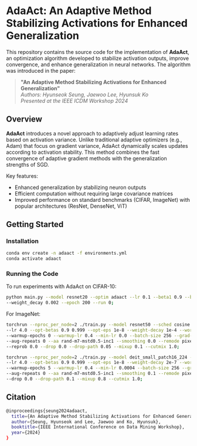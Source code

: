 # AdaAct: An Adaptive Method Stabilizing Activations for Enhanced Generalization

This repository contains the source code for the implementation of **AdaAct**, an optimization algorithm developed to stabilize activation outputs, improve convergence, and enhance generalization in neural networks. The algorithm was introduced in the paper:

> **"An Adaptive Method Stabilizing Activations for Enhanced Generalization"**  
> *Authors: Hyunseok Seung, Jaewoo Lee, Hyunsuk Ko*  
> *Presented at the IEEE ICDM Workshop 2024*

## Overview

**AdaAct** introduces a novel approach to adaptively adjust learning rates based on activation variance. Unlike traditional adaptive optimizers (e.g., Adam) that focus on gradient variance, AdaAct dynamically scales updates according to activation stability. This method combines the fast convergence of adaptive gradient methods with the generalization strengths of SGD.

Key features:
- Enhanced generalization by stabilizing neuron outputs
- Efficient computation without requiring large covariance matrices
- Improved performance on standard benchmarks (CIFAR, ImageNet) with popular architectures (ResNet, DenseNet, ViT)

## Getting Started

### Installation

```bash
conda env create -n adaact -f environments.yml
conda activate adaact
```

### Running the Code

To run experiments with AdaAct on CIFAR-10:
```bash
python main.py --model resnet20 --optim adaact --lr 0.1 --beta1 0.9 --beta2 0.999 --eps 1e-8 \
--weight_decay 0.002 --epoch 200 --run 0;
```
For ImageNet:
```bash
torchrun --nproc_per_node=2 ./train.py --model resnet50 --sched cosine --epochs 100 --opt adaact \
--lr 4.0 --opt-betas 0.9 0.999 --opt-eps 1e-8 --weight-decay 1e-4 --workers 16 \
--warmup-epochs 0 --warmup-lr 0.4 --min-lr 0.0 --batch-size 256 --grad-accum-steps 4 --amp \
--aug-repeats 0 --aa rand-m7-mstd0.5-inc1 --smoothing 0.0 --remode pixel --crop-pct 0.95 \
--reprob 0.0 --drop 0.0 --drop-path 0.05 --mixup 0.1 --cutmix 1.0;

torchrun --nproc_per_node=2 ./train.py --model deit_small_patch16_224 --sched cosine --epochs 150 --opt adaact \
--lr 4.0 --opt-betas 0.9 0.999 --opt-eps 1e-8 --weight-decay 2e-7 --workers 16 \
--warmup-epochs 5 --warmup-lr 0.4 --min-lr 0.0004 --batch-size 256 --grad-accum-steps 4 --amp \
--aug-repeats 0 --aa rand-m7-mstd0.5-inc1 --smoothing 0.1 --remode pixel --reprob 0.25 \
--drop 0.0 --drop-path 0.1 --mixup 0.8 --cutmix 1.0;
```

## Citation
```bash
@inproceedings{seung2024adaact,
  title={An Adaptive Method Stabilizing Activations for Enhanced Generalization},
  author={Seung, Hyunseok and Lee, Jaewoo and Ko, Hyunsuk},
  booktitle={IEEE International Conference on Data Mining Workshop},
  year={2024}
}
```
